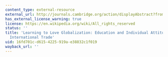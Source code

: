 ```yaml
---
content_type: external-resource
external_url: http://journals.cambridge.org/action/displayAbstract?fromPage=online&aid=430731
has_external_license_warning: true
license: https://en.wikipedia.org/wiki/All_rights_reserved
status: ''
title: 'Learning to Love Globalization: Education and Individual Attitudes Toward
  International Trade'
uid: 16fd701c-d615-4225-919a-e38832c1f019
wayback_url: ''
---
```


